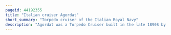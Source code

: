 ```yaml
---
pageid: 44192355
title: "Italian cruiser Agordat"
short_summary: "Torpedo cruiser of the Italian Royal Navy"
description: "Agordat was a Torpedo Cruiser built in the late 1890S by the italian Regia Marina. She was the lead Ship of the Agordat Class, which had one other Member, Coatit. The Ship armed with 12 76mm Guns and two 450mm Torpedo Tubes was too slow and short-ranged to be able to effectively scout for the Fleet so her Career was limited. She saw Action during the italo-turkish War in 1911-1912 where she provided Support to italian Troops in north Africa with Gunfire. She helped in the Occupation of Constantinople in the Aftermath of World War I and was reclassified as a Gunboat in 1919. Agordat was sold to scrap in january 1923."
---
```

